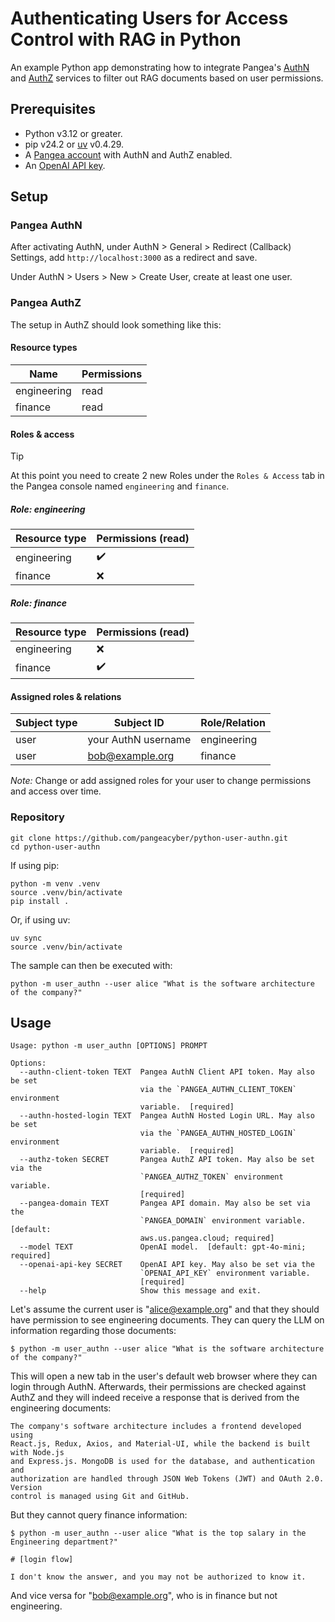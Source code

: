 # Authenticating Users for Access Control with RAG in Python

An example Python app demonstrating how to integrate Pangea's [AuthN][] and
[AuthZ][] services to filter out RAG documents based on user permissions.

## Prerequisites

- Python v3.12 or greater.
- pip v24.2 or [uv][] v0.4.29.
- A [Pangea account][Pangea signup] with AuthN and AuthZ enabled.
- An [OpenAI API key][OpenAI API keys].

## Setup

### Pangea AuthN

After activating AuthN, under AuthN > General > Redirect (Callback) Settings,
add `http://localhost:3000` as a redirect and save.

Under AuthN > Users > New > Create User, create at least one user.

### Pangea AuthZ

The setup in AuthZ should look something like this:

#### Resource types

| Name        | Permissions |
| ----------- | ----------- |
| engineering | read        |
| finance     | read        |

#### Roles & access

> [!TIP]
> At this point you need to create 2 new Roles under the `Roles & Access` tab in
> the Pangea console named `engineering` and `finance`.

##### Role: engineering

| Resource type | Permissions (read) |
| ------------- | ------------------ |
| engineering   | ✔️                 |
| finance       | ❌                 |

##### Role: finance

| Resource type | Permissions (read) |
| ------------- | ------------------ |
| engineering   | ❌                 |
| finance       | ✔️                 |

#### Assigned roles & relations

| Subject type | Subject ID          | Role/Relation |
| ------------ | ------------------- | ------------- |
| user         | your AuthN username | engineering   |
| user         | bob@example.org     | finance       |

_Note:_ Change or add assigned roles for your user to change permissions and access over time.

### Repository

```shell
git clone https://github.com/pangeacyber/python-user-authn.git
cd python-user-authn
```

If using pip:

```shell
python -m venv .venv
source .venv/bin/activate
pip install .
```

Or, if using uv:

```shell
uv sync
source .venv/bin/activate
```

The sample can then be executed with:

```shell
python -m user_authn --user alice "What is the software architecture of the company?"
```

## Usage

```
Usage: python -m user_authn [OPTIONS] PROMPT

Options:
  --authn-client-token TEXT  Pangea AuthN Client API token. May also be set
                             via the `PANGEA_AUTHN_CLIENT_TOKEN` environment
                             variable.  [required]
  --authn-hosted-login TEXT  Pangea AuthN Hosted Login URL. May also be set
                             via the `PANGEA_AUTHN_HOSTED_LOGIN` environment
                             variable.  [required]
  --authz-token SECRET       Pangea AuthZ API token. May also be set via the
                             `PANGEA_AUTHZ_TOKEN` environment variable.
                             [required]
  --pangea-domain TEXT       Pangea API domain. May also be set via the
                             `PANGEA_DOMAIN` environment variable.  [default:
                             aws.us.pangea.cloud; required]
  --model TEXT               OpenAI model.  [default: gpt-4o-mini; required]
  --openai-api-key SECRET    OpenAI API key. May also be set via the
                             `OPENAI_API_KEY` environment variable.
                             [required]
  --help                     Show this message and exit.
```

Let's assume the current user is "alice@example.org" and that they should have
permission to see engineering documents. They can query the LLM on information
regarding those documents:

```shell
$ python -m user_authn --user alice "What is the software architecture of the company?"
```

This will open a new tab in the user's default web browser where they can login
through AuthN. Afterwards, their permissions are checked against AuthZ and they
will indeed receive a response that is derived from the engineering documents:

```
The company's software architecture includes a frontend developed using
React.js, Redux, Axios, and Material-UI, while the backend is built with Node.js
and Express.js. MongoDB is used for the database, and authentication and
authorization are handled through JSON Web Tokens (JWT) and OAuth 2.0. Version
control is managed using Git and GitHub.
```

But they cannot query finance information:

```shell
$ python -m user_authn --user alice "What is the top salary in the Engineering department?"

# [login flow]

I don't know the answer, and you may not be authorized to know it.
```

And vice versa for "bob@example.org", who is in finance but not engineering.

[AuthN]: https://pangea.cloud/docs/authn/
[AuthZ]: https://pangea.cloud/docs/authz/
[Pangea signup]: https://pangea.cloud/signup
[OpenAI API keys]: https://platform.openai.com/api-keys
[uv]: https://docs.astral.sh/uv/
